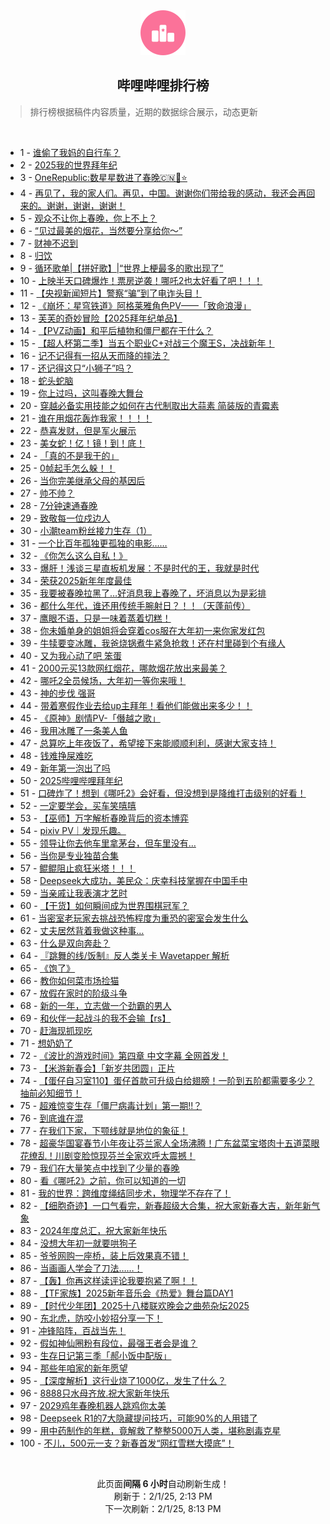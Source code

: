 <div align="center">
    <img src="./assets/icon_rank.png" alt="logo" />
    <h2>哔哩哔哩排行榜</h>
</div>

> 排行榜根据稿件内容质量，近期的数据综合展示，动态更新

<br />

<ul><li><span>1 - <a href=https://www.bilibili.com/BV1MTFnefEz7 target=_blank>谁偷了我妈的自行车？</a></span></li><li><span>2 - <a href=https://www.bilibili.com/BV1fdfQYYEDd target=_blank>2025我的世界拜年纪</a></span></li><li><span>3 - <a href=https://www.bilibili.com/BV1TxFhe4Eyz target=_blank>OneRepublic:数星星数进了春晚🇨🇳🐍⭐️</a></span></li><li><span>4 - <a href=https://www.bilibili.com/BV1icFSexE8w target=_blank>再见了，我的家人们。再见，中国。谢谢你们带给我的感动，我还会再回来的。谢谢，谢谢，谢谢！</a></span></li><li><span>5 - <a href=https://www.bilibili.com/BV1vvFaeuEoe target=_blank>观众不让你上春晚，你上不上？</a></span></li><li><span>6 - <a href=https://www.bilibili.com/BV15fFWeDEhM target=_blank>“见过最美的烟花，当然要分享给你～”</a></span></li><li><span>7 - <a href=https://www.bilibili.com/BV1MuFpeKEGH target=_blank>财神不迟到</a></span></li><li><span>8 - <a href=https://www.bilibili.com/BV1cfFTe2ECo target=_blank>归饮</a></span></li><li><span>9 - <a href=https://www.bilibili.com/BV1H1fSYaEym target=_blank>循环歌单|【拼好歌】|“世界上梗最多的歌出现了”</a></span></li><li><span>10 - <a href=https://www.bilibili.com/BV1eBFaeTEzF target=_blank>上映半天口碑爆炸！票房逆袭！哪吒2也太好看了吧！！！</a></span></li><li><span>11 - <a href=https://www.bilibili.com/BV1GiFTeaEyk target=_blank>【央视新闻短片】警察“骗”到了电诈头目！</a></span></li><li><span>12 - <a href=https://www.bilibili.com/BV1ADFNe5EAG target=_blank>《崩坏：星穹铁道》阿格莱雅角色PV——「致命浪漫」</a></span></li><li><span>13 - <a href=https://www.bilibili.com/BV1gEfpYKEo9 target=_blank>芙芙的奇妙冒险【2025拜年纪单品】</a></span></li><li><span>14 - <a href=https://www.bilibili.com/BV1NKfHYxEWm target=_blank>【PVZ动画】和平后植物和僵尸都在干什么？</a></span></li><li><span>15 - <a href=https://www.bilibili.com/BV1hGfRY8EyC target=_blank>【超人杯第二季】当五个职业C+对战三个魔王S，决战新年！</a></span></li><li><span>16 - <a href=https://www.bilibili.com/BV1SqFDeSEzX target=_blank>记不记得有一招从天而降的摔法？</a></span></li><li><span>17 - <a href=https://www.bilibili.com/BV1tmFaecETN target=_blank>还记得这只“小狮子”吗？</a></span></li><li><span>18 - <a href=https://www.bilibili.com/BV1zXFWeREV7 target=_blank>蛇头蛇脑</a></span></li><li><span>19 - <a href=https://www.bilibili.com/BV1hcFuePEQg target=_blank>你上过吗，这叫春晚大舞台</a></span></li><li><span>20 - <a href=https://www.bilibili.com/BV1tYfSY6Eai target=_blank>穿越必备实用技能之如何在古代制取出大蒜素&nbsp;简装版的青霉素</a></span></li><li><span>21 - <a href=https://www.bilibili.com/BV1xzFxeGERL target=_blank>谁在用烟花轰炸我家！！！！</a></span></li><li><span>22 - <a href=https://www.bilibili.com/BV1ZqFse9EEM target=_blank>恭喜发财，但是军火展示</a></span></li><li><span>23 - <a href=https://www.bilibili.com/BV12if6Y2EZA target=_blank>美女蛇！亿！镜！到！底！</a></span></li><li><span>24 - <a href=https://www.bilibili.com/BV1bGFVeGEL6 target=_blank>「真的不是我干的」</a></span></li><li><span>25 - <a href=https://www.bilibili.com/BV1CFFWecEvf target=_blank>0帧起手怎么躲！！</a></span></li><li><span>26 - <a href=https://www.bilibili.com/BV16QFWexEKp target=_blank>当你完美继承父母的基因后</a></span></li><li><span>27 - <a href=https://www.bilibili.com/BV1P3fyYnEYC target=_blank>帅不帅？</a></span></li><li><span>28 - <a href=https://www.bilibili.com/BV1XXFbeFEcy target=_blank>7分钟速通春晚</a></span></li><li><span>29 - <a href=https://www.bilibili.com/BV1eZFGeQEyy target=_blank>致敬每一位戍边人</a></span></li><li><span>30 - <a href=https://www.bilibili.com/BV1yAwPe5ETw target=_blank>小潮team粉丝接力生存（1）</a></span></li><li><span>31 - <a href=https://www.bilibili.com/BV1L1w8erEGk target=_blank>一个比百年孤独更孤独的电影……</a></span></li><li><span>32 - <a href=https://www.bilibili.com/BV1HfFaeXEdW target=_blank>《你怎么这么自私！》</a></span></li><li><span>33 - <a href=https://www.bilibili.com/BV15KfRYeEwW target=_blank>爆肝！浅谈三星直板机发展：不是时代的王，我就是时代</a></span></li><li><span>34 - <a href=https://www.bilibili.com/BV1LQFHemE2z target=_blank>荣获2025新年年度最佳</a></span></li><li><span>35 - <a href=https://www.bilibili.com/BV1cZFTe7E1w target=_blank>我要被春晚拉黑了…好消息我上春晚了，坏消息以为是彩排</a></span></li><li><span>36 - <a href=https://www.bilibili.com/BV1wPf6YzEYU target=_blank>都什么年代，谁还用传统手腕射日？！！（天蓬前传）</a></span></li><li><span>37 - <a href=https://www.bilibili.com/BV1cNfBYcESc target=_blank>鹰眼不语，只是一味着蒸着切糕！</a></span></li><li><span>38 - <a href=https://www.bilibili.com/BV1QzF8eZEEs target=_blank>你未婚单身的姐姐将会穿着cos服在大年初一来你家发红包</a></span></li><li><span>39 - <a href=https://www.bilibili.com/BV1aSFLeREvR target=_blank>牛犊要变冰雕，我爸烧锅煮牛紧急抢救！还在村里碰到个有缘人</a></span></li><li><span>40 - <a href=https://www.bilibili.com/BV1BBFKe3ERP target=_blank>又为我心动了吧&nbsp;笨蛋</a></span></li><li><span>41 - <a href=https://www.bilibili.com/BV1YrFaeNEwA target=_blank>2000元买13款网红烟花，哪款烟花放出来最美？</a></span></li><li><span>42 - <a href=https://www.bilibili.com/BV1kwFWefErf target=_blank>哪吒2全员候场，大年初一等你来哦！</a></span></li><li><span>43 - <a href=https://www.bilibili.com/BV1WVFTe7Ebj target=_blank>神的步伐&nbsp;强哥</a></span></li><li><span>44 - <a href=https://www.bilibili.com/BV1WnFpeZEDN target=_blank>带着寒假作业去给up主拜年！看他们能做出来多少！！</a></span></li><li><span>45 - <a href=https://www.bilibili.com/BV1wiFheSEVe target=_blank>《原神》剧情PV-「僭越之歌」</a></span></li><li><span>46 - <a href=https://www.bilibili.com/BV1U9FpeNEjv target=_blank>我用冰雕了一条美人鱼</a></span></li><li><span>47 - <a href=https://www.bilibili.com/BV1Z5FWeDEH2 target=_blank>总算吃上年夜饭了，希望接下来能顺顺利利，感谢大家支持！</a></span></li><li><span>48 - <a href=https://www.bilibili.com/BV11JFseTE3T target=_blank>钱难挣屎难吃</a></span></li><li><span>49 - <a href=https://www.bilibili.com/BV1vYFae6ER3 target=_blank>新年第一泡出了吗</a></span></li><li><span>50 - <a href=https://www.bilibili.com/BV1ZUfsYpEXy target=_blank>2025哔哩哔哩拜年纪</a></span></li><li><span>51 - <a href=https://www.bilibili.com/BV1YqF8eFEKd target=_blank>口碑炸了！想到《哪吒2》会好看，但没想到是降维打击级别的好看！</a></span></li><li><span>52 - <a href=https://www.bilibili.com/BV18vFNesE1f target=_blank>一定要学会，买车笑嘻嘻</a></span></li><li><span>53 - <a href=https://www.bilibili.com/BV1xQfWYaEV5 target=_blank>【巫师】万字解析春晚背后的资本博弈</a></span></li><li><span>54 - <a href=https://www.bilibili.com/BV1qZFWeHEE8 target=_blank>pixiv&nbsp;PV｜发现乐趣。</a></span></li><li><span>55 - <a href=https://www.bilibili.com/BV1CRf2YZESn target=_blank>领导让你去他车里拿茅台，但车里没有…</a></span></li><li><span>56 - <a href=https://www.bilibili.com/BV1jvF3eUEbg target=_blank>当你是专业独苗合集</a></span></li><li><span>57 - <a href=https://www.bilibili.com/BV18kFaeeEeM target=_blank>鲲鲲阻止疯狂米塔！！！</a></span></li><li><span>58 - <a href=https://www.bilibili.com/BV1kVFTe7EGv target=_blank>Deepseek大成功，美民众：庆幸科技掌握在中国手中</a></span></li><li><span>59 - <a href=https://www.bilibili.com/BV1XoFheNECa target=_blank>当亲戚让我表演才艺时</a></span></li><li><span>60 - <a href=https://www.bilibili.com/BV14JFLeLEcT target=_blank>【干货】如何瞬间成为世界围棋冠军？</a></span></li><li><span>61 - <a href=https://www.bilibili.com/BV1Y9w8eKEjC target=_blank>当密室老玩家去挑战恐怖程度为重恐的密室会发生什么</a></span></li><li><span>62 - <a href=https://www.bilibili.com/BV1xRFaexEh9 target=_blank>丈夫居然背着我做这种事…</a></span></li><li><span>63 - <a href=https://www.bilibili.com/BV1CyF2ebEQc target=_blank>什么是双向奔赴？</a></span></li><li><span>64 - <a href=https://www.bilibili.com/BV1Q5FMevE9u target=_blank>『跳舞的线/饭制』反人类关卡&nbsp;Wavetapper&nbsp;解析</a></span></li><li><span>65 - <a href=https://www.bilibili.com/BV1J7FTeyEhD target=_blank>《饱了》</a></span></li><li><span>66 - <a href=https://www.bilibili.com/BV1nFFhe5EWg target=_blank>教你如何菜市场捡猫</a></span></li><li><span>67 - <a href=https://www.bilibili.com/BV1H9fdYnEYW target=_blank>放假在家时的阶级斗争</a></span></li><li><span>68 - <a href=https://www.bilibili.com/BV1UNf2YAEKg target=_blank>新的一年，立志做一个劲霸的男人</a></span></li><li><span>69 - <a href=https://www.bilibili.com/BV1PcFWehEyU target=_blank>和伙伴一起战斗的我不会输【rs】</a></span></li><li><span>70 - <a href=https://www.bilibili.com/BV1bfFKeoEAB target=_blank>赶海现抓现吃</a></span></li><li><span>71 - <a href=https://www.bilibili.com/BV1TwFje2EC4 target=_blank>想奶奶了</a></span></li><li><span>72 - <a href=https://www.bilibili.com/BV1e1FLetEte target=_blank>《波比的游戏时间》第四章&nbsp;中文字幕&nbsp;全网首发！</a></span></li><li><span>73 - <a href=https://www.bilibili.com/BV1AAfSYwEB5 target=_blank>【米游新春会】「新岁共团圆」正片</a></span></li><li><span>74 - <a href=https://www.bilibili.com/BV1ceFbeVEiA target=_blank>【蛋仔自习室110】蛋仔首款可升级白给翅膀！一阶到五阶都需要多少？抽前必知细节！</a></span></li><li><span>75 - <a href=https://www.bilibili.com/BV1jkF4eFEn1 target=_blank>超难惊变生存「僵尸病毒计划」第一期!!？</a></span></li><li><span>76 - <a href=https://www.bilibili.com/BV13jFbeREEx target=_blank>到底谁在混</a></span></li><li><span>77 - <a href=https://www.bilibili.com/BV1FHf2YHEuU target=_blank>在我们下家，下颚线就是地位的象征！</a></span></li><li><span>78 - <a href=https://www.bilibili.com/BV17xFTeuEpK target=_blank>超豪华国宴春节小年夜让芬兰家人全场沸腾！广东盆菜宝塔肉十五道菜眼花缭乱！川剧变脸惊现芬兰全家欢呼太震撼！</a></span></li><li><span>79 - <a href=https://www.bilibili.com/BV1w8F4eMEGU target=_blank>我们在大量笑点中找到了少量的春晚</a></span></li><li><span>80 - <a href=https://www.bilibili.com/BV1mfFsezEFK target=_blank>看《哪吒2》之前，你可以知道的一切</a></span></li><li><span>81 - <a href=https://www.bilibili.com/BV1q8FaekEdv target=_blank>我的世界：跨维度绳结同步术，物理学不存在了！</a></span></li><li><span>82 - <a href=https://www.bilibili.com/BV1HpfzYqE2d target=_blank>【细胞奇迹】一口气看完，新春超级大合集，祝大家新春大吉，新年新气象</a></span></li><li><span>83 - <a href=https://www.bilibili.com/BV1aJFHezE7N target=_blank>2024年度总汇，祝大家新年快乐</a></span></li><li><span>84 - <a href=https://www.bilibili.com/BV1T2FTeRE3v target=_blank>没想大年初一就要哄狗子</a></span></li><li><span>85 - <a href=https://www.bilibili.com/BV1K7FseBEAk target=_blank>爷爷网购一座桥，装上后效果真不错！</a></span></li><li><span>86 - <a href=https://www.bilibili.com/BV1baFWeuEfg target=_blank>当画画人学会了刀法……！</a></span></li><li><span>87 - <a href=https://www.bilibili.com/BV1HWfUYZEPM target=_blank>【轰】你再这样读评论我要抱紧了啊！！</a></span></li><li><span>88 - <a href=https://www.bilibili.com/BV1Q5FMevEvg target=_blank>【TF家族】2025新年音乐会《热爱》舞台篇DAY1</a></span></li><li><span>89 - <a href=https://www.bilibili.com/BV1QaF5e7EMH target=_blank>【时代少年团】2025十八楼联欢晚会之曲苑杂坛2025</a></span></li><li><span>90 - <a href=https://www.bilibili.com/BV1hZFKetE4u target=_blank>东北虎，防咬小妙招分享一下！</a></span></li><li><span>91 - <a href=https://www.bilibili.com/BV1CVFaeWEo8 target=_blank>冲锋陷阵，百战当先！</a></span></li><li><span>92 - <a href=https://www.bilibili.com/BV1kwFWefEvP target=_blank>假如神仙圈粉有段位，最强王者会是谁？</a></span></li><li><span>93 - <a href=https://www.bilibili.com/BV1gMFseyE3B target=_blank>生存日记第三季「郝小饭中配版」</a></span></li><li><span>94 - <a href=https://www.bilibili.com/BV1MKFaeFEKc target=_blank>那些年咱家的新年愿望</a></span></li><li><span>95 - <a href=https://www.bilibili.com/BV1wWfDYiEUi target=_blank>【深度解析】这行业烧了1000亿，发生了什么？</a></span></li><li><span>96 - <a href=https://www.bilibili.com/BV1kRf2YZEQL target=_blank>8888只水母齐放.祝大家新年快乐</a></span></li><li><span>97 - <a href=https://www.bilibili.com/BV1yvFgefE4p target=_blank>2029鸡年春晚机器人跳鸡你太美</a></span></li><li><span>98 - <a href=https://www.bilibili.com/BV16xFaeLEFo target=_blank>Deepseek&nbsp;R1的7大隐藏提问技巧，可能90%的人用错了</a></span></li><li><span>99 - <a href=https://www.bilibili.com/BV1paFSeNEDt target=_blank>用中药制作的年糕，竟解救了整整5000万人类，堪称剧毒克星</a></span></li><li><span>100 - <a href=https://www.bilibili.com/BV1toFPenEvi target=_blank>不儿，500元一支？新春首发“网红雪糕大摸底”！</a></span></li></ul>

<br />

<p align=center>此页面<strong>间隔 6 小时</strong>自动刷新生成！<br>刷新于：2/1/25, 2:13 PM<br>下一次刷新：2/1/25, 8:13 PM</p>
